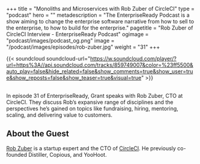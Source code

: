 +++
title = "Monoliths and Microservices with Rob Zuber of CircleCI"
type = "podcast"
hero = ""
metadescription = "The EnterpriseReady Podcast is a show aiming to change the enterprise software narrative from how to sell to the enterprise, to how to build for the enterprise."
pagetitle = "Rob Zuber of CircleCI Interview - EnterpriseReady Podcast"
ogimage = "podcast/images/podcast_og.png"
image = "/podcast/images/episodes/rob-zuber.jpg"
weight = "31"
+++

{{< soundcloud soundcloud-url="https://w.soundcloud.com/player/?url=https%3A//api.soundcloud.com/tracks/859749007&color=%23ff5500&auto_play=false&hide_related=false&show_comments=true&show_user=true&show_reposts=false&show_teaser=true&visual=true" >}}

\
In episode 31 of EnterpriseReady, Grant speaks with Rob Zuber, CTO at CircleCI. They discuss Rob’s expansive range of disciplines and the perspectives he’s gained on topics like fundraising, hiring, mentoring, scaling, and delivering value to customers.

## About the Guest 

[Rob Zuber](https://twitter.com/z00b) is a startup expert and the CTO of [CircleCI](https://circleci.com/). He previously co-founded Distiller, Copious, and YooHoot.
